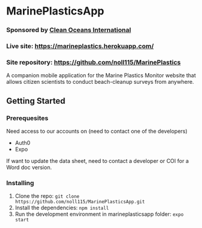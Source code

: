   # MarinePlasticsApp
  ### Sponsored by [Clean Oceans International](https://cleanoceansinternational.org/)
  ### Live site: https://marineplastics.herokuapp.com/
  ### Site repository: https://github.com/noll115/MarinePlastics

  A companion mobile application for the Marine Plastics Monitor website that allows citizen scientists to conduct beach-cleanup surveys from anywhere.
  
   ## Getting Started

  ### Prerequesites
  Need access to our accounts on (need to contact one of the developers)
  * Auth0
  * Expo

  If want to update the data sheet, need to contact a developer or COI for a Word doc version.

  ### Installing
  1. Clone the repo: `git clone https://github.com/noll115/MarinePlasticsApp.git`
  2. Install the dependencies: `npm install`
  3. Run the development environment in marineplasticsapp folder: `expo start`

